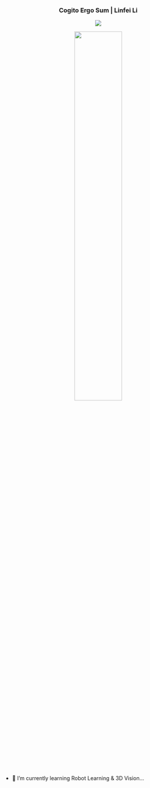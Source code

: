 <p align="center">
  <h3 align="center"> Cogito Ergo Sum | Linfei Li </h3>
</p>


<p align = "center">
  <img src="https://github-readme-stats.vercel.app/api?username=lif314" />
</p>


  
<p align = "center">
  <img src="https://github-profile-trophy.vercel.app/?username=lif314&column=5&row=1&no-bg=false&margin-w=10&no-frame=false" width="50%" />
</p>


- 🌱 I’m currently learning Robot Learning & 3D Vision...
